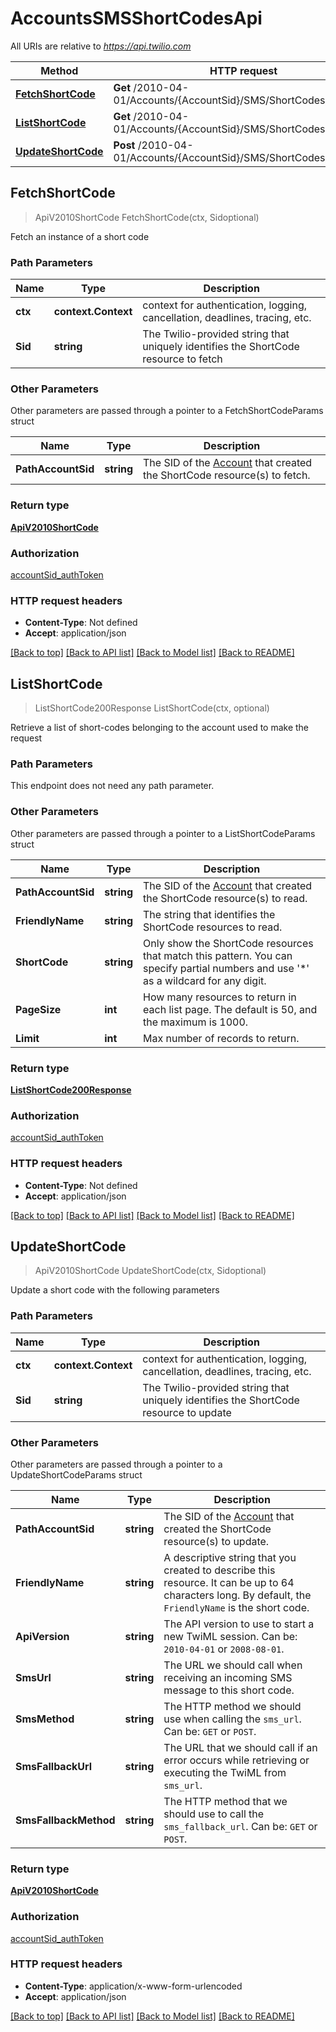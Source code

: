 # AccountsSMSShortCodesApi

All URIs are relative to *https://api.twilio.com*

Method | HTTP request | Description
------------- | ------------- | -------------
[**FetchShortCode**](AccountsSMSShortCodesApi.md#FetchShortCode) | **Get** /2010-04-01/Accounts/{AccountSid}/SMS/ShortCodes/{Sid}.json | 
[**ListShortCode**](AccountsSMSShortCodesApi.md#ListShortCode) | **Get** /2010-04-01/Accounts/{AccountSid}/SMS/ShortCodes.json | 
[**UpdateShortCode**](AccountsSMSShortCodesApi.md#UpdateShortCode) | **Post** /2010-04-01/Accounts/{AccountSid}/SMS/ShortCodes/{Sid}.json | 



## FetchShortCode

> ApiV2010ShortCode FetchShortCode(ctx, Sidoptional)



Fetch an instance of a short code

### Path Parameters


Name | Type | Description
------------- | ------------- | -------------
**ctx** | **context.Context** | context for authentication, logging, cancellation, deadlines, tracing, etc.
**Sid** | **string** | The Twilio-provided string that uniquely identifies the ShortCode resource to fetch

### Other Parameters

Other parameters are passed through a pointer to a FetchShortCodeParams struct


Name | Type | Description
------------- | ------------- | -------------
**PathAccountSid** | **string** | The SID of the [Account](https://www.twilio.com/docs/iam/api/account) that created the ShortCode resource(s) to fetch.

### Return type

[**ApiV2010ShortCode**](ApiV2010ShortCode.md)

### Authorization

[accountSid_authToken](../README.md#accountSid_authToken)

### HTTP request headers

- **Content-Type**: Not defined
- **Accept**: application/json

[[Back to top]](#) [[Back to API list]](../README.md#documentation-for-api-endpoints)
[[Back to Model list]](../README.md#documentation-for-models)
[[Back to README]](../README.md)


## ListShortCode

> ListShortCode200Response ListShortCode(ctx, optional)



Retrieve a list of short-codes belonging to the account used to make the request

### Path Parameters

This endpoint does not need any path parameter.

### Other Parameters

Other parameters are passed through a pointer to a ListShortCodeParams struct


Name | Type | Description
------------- | ------------- | -------------
**PathAccountSid** | **string** | The SID of the [Account](https://www.twilio.com/docs/iam/api/account) that created the ShortCode resource(s) to read.
**FriendlyName** | **string** | The string that identifies the ShortCode resources to read.
**ShortCode** | **string** | Only show the ShortCode resources that match this pattern. You can specify partial numbers and use '*' as a wildcard for any digit.
**PageSize** | **int** | How many resources to return in each list page. The default is 50, and the maximum is 1000.
**Limit** | **int** | Max number of records to return.

### Return type

[**ListShortCode200Response**](ListShortCode200Response.md)

### Authorization

[accountSid_authToken](../README.md#accountSid_authToken)

### HTTP request headers

- **Content-Type**: Not defined
- **Accept**: application/json

[[Back to top]](#) [[Back to API list]](../README.md#documentation-for-api-endpoints)
[[Back to Model list]](../README.md#documentation-for-models)
[[Back to README]](../README.md)


## UpdateShortCode

> ApiV2010ShortCode UpdateShortCode(ctx, Sidoptional)



Update a short code with the following parameters

### Path Parameters


Name | Type | Description
------------- | ------------- | -------------
**ctx** | **context.Context** | context for authentication, logging, cancellation, deadlines, tracing, etc.
**Sid** | **string** | The Twilio-provided string that uniquely identifies the ShortCode resource to update

### Other Parameters

Other parameters are passed through a pointer to a UpdateShortCodeParams struct


Name | Type | Description
------------- | ------------- | -------------
**PathAccountSid** | **string** | The SID of the [Account](https://www.twilio.com/docs/iam/api/account) that created the ShortCode resource(s) to update.
**FriendlyName** | **string** | A descriptive string that you created to describe this resource. It can be up to 64 characters long. By default, the `FriendlyName` is the short code.
**ApiVersion** | **string** | The API version to use to start a new TwiML session. Can be: `2010-04-01` or `2008-08-01`.
**SmsUrl** | **string** | The URL we should call when receiving an incoming SMS message to this short code.
**SmsMethod** | **string** | The HTTP method we should use when calling the `sms_url`. Can be: `GET` or `POST`.
**SmsFallbackUrl** | **string** | The URL that we should call if an error occurs while retrieving or executing the TwiML from `sms_url`.
**SmsFallbackMethod** | **string** | The HTTP method that we should use to call the `sms_fallback_url`. Can be: `GET` or `POST`.

### Return type

[**ApiV2010ShortCode**](ApiV2010ShortCode.md)

### Authorization

[accountSid_authToken](../README.md#accountSid_authToken)

### HTTP request headers

- **Content-Type**: application/x-www-form-urlencoded
- **Accept**: application/json

[[Back to top]](#) [[Back to API list]](../README.md#documentation-for-api-endpoints)
[[Back to Model list]](../README.md#documentation-for-models)
[[Back to README]](../README.md)


